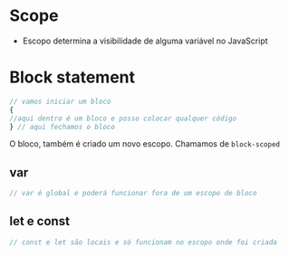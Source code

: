  # Scope

* Escopo determina a visibilidade de alguma variável no JavaScript


# Block statement
```js
// vamos iniciar um bloco
{
//aqui dentro é um bloco e posso colocar qualquer código
} // aqui fechamos o bloco
```

O bloco, também é criado um novo escopo. Chamamos de `block-scoped`

## var
```js
// var é global e poderá funcionar fora de um escopo de bloco
```

## let e const
```js
// const e let são locais e só funcionam no escopo onde foi criada 
```